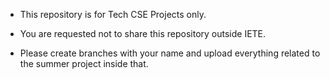 

- This repository is for Tech CSE Projects only.

- You are requested not to share this repository outside IETE.

- Please create branches with your name and upload everything related to the summer project inside that.
